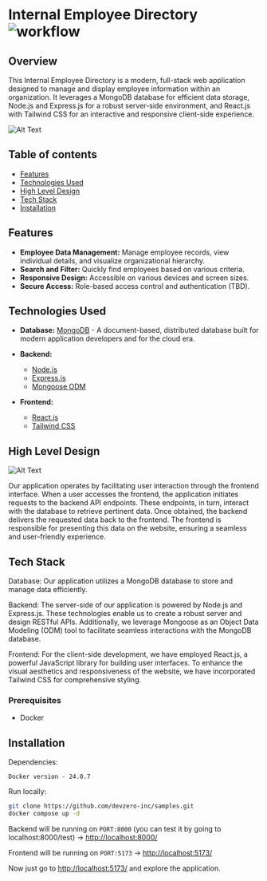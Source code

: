# Internal Employee Directory ![ workflow](https://github.com/devzero-inc/samples/actions/workflows/main.yml/badge.svg)

## Overview
This Internal Employee Directory is a modern, full-stack web application designed to manage and display employee information within an organization. It leverages a MongoDB database for efficient data storage, Node.js and Express.js for a robust server-side environment, and React.js with Tailwind CSS for an interactive and responsive client-side experience.

![Alt Text](https://i.imgur.com/CIW6oSl.png)

## Table of contents
- [Features](#features)
- [Technologies Used](#technologies-used)
- [High Level Design](#high-level-design)
- [Tech Stack](#tech-stack)
- [Installation](#installation)

## Features
- **Employee Data Management:** Manage employee records, view individual details, and visualize organizational hierarchy.
- **Search and Filter:** Quickly find employees based on various criteria.
- **Responsive Design:** Accessible on various devices and screen sizes.
- **Secure Access:** Role-based access control and authentication (TBD).


## Technologies Used

- **Database:** [MongoDB](https://www.mongodb.com/) - A document-based, distributed database built for modern application developers and for the cloud era.
- **Backend:** 
  - [Node.js](https://nodejs.org/)
  - [Express.js](https://expressjs.com/)
  - [Mongoose ODM](https://mongoosejs.com/)
  
- **Frontend:** 
  - [React.js](https://reactjs.org/)
  - [Tailwind CSS](https://tailwindcss.com/)



## High Level Design

![Alt Text](https://i.imgur.com/S7Fwpg1.jpeg)

Our application operates by facilitating user interaction through the frontend interface. When a user accesses the frontend, the application initiates requests to the backend API endpoints. These endpoints, in turn, interact with the database to retrieve pertinent data. Once obtained, the backend delivers the requested data back to the frontend. The frontend is responsible for presenting this data on the website, ensuring a seamless and user-friendly experience.

## Tech Stack

Database: Our application utilizes a MongoDB database to store and manage data efficiently.

Backend: The server-side of our application is powered by Node.js and Express.js. These technologies enable us to create a robust server and design RESTful APIs. Additionally, we leverage Mongoose as an Object Data Modeling (ODM) tool to facilitate seamless interactions with the MongoDB database.

Frontend: For the client-side development, we have employed React.js, a powerful JavaScript library for building user interfaces. To enhance the visual aesthetics and responsiveness of the website, we have incorporated Tailwind CSS for comprehensive styling.


### Prerequisites
- Docker
## Installation

Dependencies:
```
Docker version - 24.0.7
```


Run locally: 
```bash
git clone https://github.com/devzero-inc/samples.git
docker compose up -d
```
Backend will be running on ```PORT:8000``` (you can test it by going to localhost:8000/test) -> [http://localhost:8000/](http://localhost:8000/)

Frontend will be running on ```PORT:5173``` -> [http://localhost:5173/](http://localhost:5173/)

Now just go to [http://localhost:5173/](http://localhost:5173/) and explore the application.


